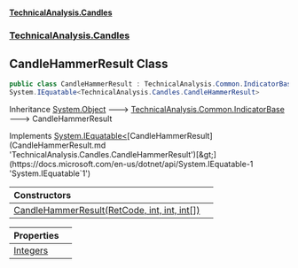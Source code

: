 #### [TechnicalAnalysis.Candles](TechnicalAnalysis.Candles.md 'TechnicalAnalysis.Candles')
### [TechnicalAnalysis.Candles](TechnicalAnalysis.Candles.md#TechnicalAnalysis.Candles 'TechnicalAnalysis.Candles')

## CandleHammerResult Class

```csharp
public class CandleHammerResult : TechnicalAnalysis.Common.IndicatorBase,
System.IEquatable<TechnicalAnalysis.Candles.CandleHammerResult>
```

Inheritance [System.Object](https://docs.microsoft.com/en-us/dotnet/api/System.Object 'System.Object') &#129106; [TechnicalAnalysis.Common.IndicatorBase](https://docs.microsoft.com/en-us/dotnet/api/TechnicalAnalysis.Common.IndicatorBase 'TechnicalAnalysis.Common.IndicatorBase') &#129106; CandleHammerResult

Implements [System.IEquatable&lt;](https://docs.microsoft.com/en-us/dotnet/api/System.IEquatable-1 'System.IEquatable`1')[CandleHammerResult](CandleHammerResult.md 'TechnicalAnalysis.Candles.CandleHammerResult')[&gt;](https://docs.microsoft.com/en-us/dotnet/api/System.IEquatable-1 'System.IEquatable`1')

| Constructors | |
| :--- | :--- |
| [CandleHammerResult(RetCode, int, int, int[])](CandleHammerResult.CandleHammerResult(RetCode,int,int,int[]).md 'TechnicalAnalysis.Candles.CandleHammerResult.CandleHammerResult(TechnicalAnalysis.Common.RetCode, int, int, int[])') | |

| Properties | |
| :--- | :--- |
| [Integers](CandleHammerResult.Integers.md 'TechnicalAnalysis.Candles.CandleHammerResult.Integers') | |
